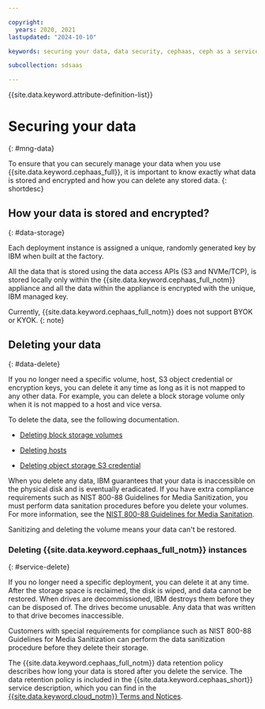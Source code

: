 ```yaml
---

copyright:
  years: 2020, 2021
lastupdated: "2024-10-10"

keywords: securing your data, data security, cephaas, ceph as a service

subcollection: sdsaas

---
```


{{site.data.keyword.attribute-definition-list}}


# Securing your data
{: #mng-data}

To ensure that you can securely manage your data when you use {{site.data.keyword.cephaas_full}}, it is important to know exactly what data is stored and encrypted and how you can delete any stored data.
{: shortdesc}



## How your data is stored and encrypted?
{: #data-storage}

Each deployment instance is assigned a unique, randomly generated key by IBM when built at the factory.

All the data that is stored using the data access APIs (S3 and NVMe/TCP), is stored locally only within the {{site.data.keyword.cephaas_full_notm}} appliance and all the data within the appliance is encrypted with the unique, IBM managed key.

Currently, {{site.data.keyword.cephaas_full_notm}} does not support BYOK or KYOK.
{: note}


## Deleting your data
{: #data-delete}

If you no longer need a specific volume, host, S3 object credential or encryption keys, you can delete it any time as long as it is not mapped to any other data.
For example, you can delete a block storage volume only when it is not mapped to a host and vice versa.

To delete the data, see the following documentation.

* [Deleting block storage volumes](/docs/sdsaas?topic=sdsaas-deleting-block-volume)

* [Deleting hosts](/docs/sdsaas?topic=sdsaas-deleting-hosts)

* [Deleting object storage S3 credential](/docs/sdsaas?topic=sdsaas-deleting-sds-s3-credential)

When you delete any data, IBM guarantees that your data is inaccessible on the physical disk and is eventually eradicated. If you have extra compliance requirements such as NIST 800-88 Guidelines for Media Sanitization, you must perform data sanitation procedures before you delete your volumes. For more information, see the [NIST 800-88 Guidelines for Media Sanitation](https://csrc.nist.gov/pubs/sp/800/88/r1/final).

Sanitizing and deleting the volume means your data can't be restored.


### Deleting {{site.data.keyword.cephaas_full_notm}} instances
{: #service-delete}

If you no longer need a specific deployment, you can delete it at any time. After the storage space is reclaimed, the disk is wiped, and data cannot be restored. When drives are decommissioned, IBM destroys them before they can be disposed of. The drives become unusable. Any data that was written to that drive becomes inaccessible.

Customers with special requirements for compliance such as NIST 800-88 Guidelines for Media Sanitization can perform the data sanitization procedure before they delete their storage.


The {{site.data.keyword.cephaas_full_notm}} data retention policy describes how long your data is stored after you delete the service. The data retention policy is included in the {{site.data.keyword.cephaas_short}} service description, which you can find in the [{{site.data.keyword.cloud_notm}} Terms and Notices](/docs/overview?topic=overview-terms).
